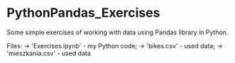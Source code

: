 # PythonPandas_Exercises

Some simple exercises of working with data using Pandas library in Python.

Files:
-> 'Exercises.ipynb' - my Python code;
-> 'bikes.csv' - used data;
-> 'mieszkania.csv' - used data

